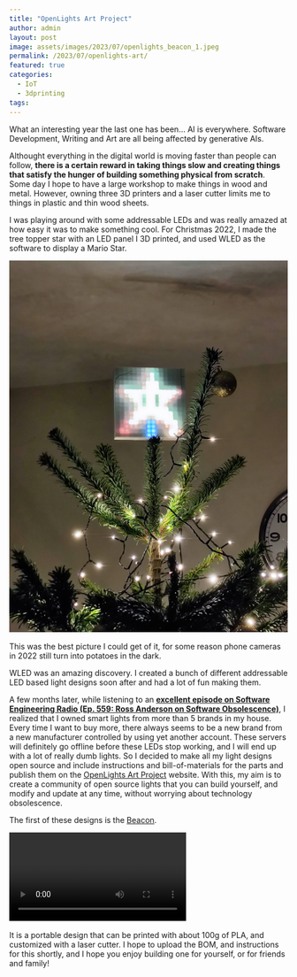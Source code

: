 ```yaml
---
title: "OpenLights Art Project"
author: admin
layout: post
image: assets/images/2023/07/openlights_beacon_1.jpeg
permalink: /2023/07/openlights-art/
featured: true
categories:
  - IoT
  - 3dprinting
tags:
---
```


What an interesting year the last one has been... AI is everywhere. Software Development, Writing and Art are all being affected by generative AIs.

Althought everything in the digital world is moving faster than people can follow, **there is a certain reward in taking things slow and creating things that satisfy the hunger of building something physical from scratch**. Some day I hope to have a large workshop to make things in wood and metal. However, owning three 3D printers and a laser cutter limits me to things in plastic and thin wood sheets.

I was playing around with some addressable LEDs and was really amazed at how easy it was to make something cool. For Christmas 2022, I made the tree topper star with an LED panel I 3D printed, and used WLED as the software to display a Mario Star.

![Christmas Tree Topper](/assets/images/2023/07/christmas_tree.jpeg)

This was the best picture I could get of it, for some reason phone cameras in 2022 still turn into potatoes in the dark.

WLED was an amazing discovery. I created a bunch of different addressable LED based light designs soon after and had a lot of fun making them.

A few months later, while listening to an **[excellent episode on Software Engineering Radio (Ep. 559: Ross Anderson on Software Obsolescence)](https://open.spotify.com/episode/60VacomxSUxUaHe2TiJxvm?si=c9ac51c7df7c430a)**, I realized that I owned smart lights from more than 5 brands in my house. Every time I want to buy more, there always seems to be a new brand from a new manufacturer controlled by using yet another account. These servers will definitely go offline before these LEDs stop working, and I will end up with a lot of really dumb lights. So I decided to make all my light designs open source and include instructions and bill-of-materials for the parts and publish them on the [OpenLights Art Project](https://openlights.art) website. With this, my aim is to create a community of open source lights that you can build yourself, and modify and update at any time, without worrying about technology obsolescence.

The first of these designs is the [Beacon](https://openlights.art/#/designs/beacon).

<video controls width="320">
  <source src="/assets/images/2023/07/beacon.mp4" type="video/mp4">
  Your browser does not support the video tag.
</video>

It is a portable design that can be printed with about 100g of PLA, and customized with a laser cutter. I hope to upload the BOM, and instructions for this shortly, and I hope you enjoy building one for yourself, or for friends and family!